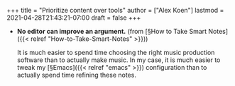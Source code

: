 +++
title = "Prioritize content over tools"
author = ["Alex Koen"]
lastmod = 2021-04-28T21:43:21-07:00
draft = false
+++

-   **No editor can improve an argument.** (from [§How to Take Smart Notes]({{< relref "How-to-Take-Smart-Notes" >}}))

    It is much easier to spend time choosing the right music production software than to actually make music. In my case, it is much easier to tweak my [§Emacs]({{< relref "emacs" >}}) configuration than to actually spend time refining these notes.
